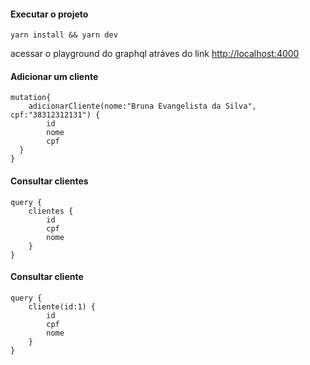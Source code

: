 #### Executar o projeto
`yarn install && yarn dev`

acessar o playground do graphql atráves do link  [http://localhost:4000](http://localhost:4000)

#### Adicionar um cliente
```
mutation{
    adicionarCliente(nome:"Bruna Evangelista da Silva", cpf:"38312312131") {
        id
        nome
        cpf
  }
}
```

####  Consultar clientes
```
query {
    clientes {
        id
        cpf
        nome
    }
}
```

####  Consultar cliente
```
query {
    cliente(id:1) {
        id
        cpf
        nome
    }
} 
```